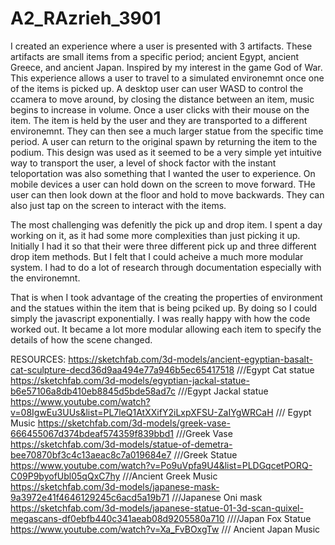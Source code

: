 # A2_RAzrieh_3901
 
I created an experience where a user is presented with 3 artifacts. These artifacts are small items from a specific period; ancient Egypt, ancient Greece, and ancient Japan. 
Inspired by my interest in the game God of War. This experience allows a user to travel to a simulated environemnt once one of the items is picked up. A desktop user can user
WASD to control the ccamera to move around, by closing the distance between an item, music begins to increase in volume. Once a user clicks with their mouse on the item. 
The item is held by the user and they are transported to a different environemnt. They can then see a much larger statue from the specific time period. A user can return to the original
spawn by returning the item to the podium. This design was used as it seemed to be a very simple yet intuitive way to transport the user, a level of shock factor with the instant teloportation
was also something that I wanted the user to experience. On mobile devices a user can hold down on the screen to move forward. THe user can then look down at the floor and hold to move backwards.
They can also just tap on the screen to interact with the items.

The most challenging was defenitly the pick up and drop item. I spent a day working on it, as it had some more complexities than just  picking it up. Initially I had it so that their were 
three different pick up and three different drop item methods. But I felt that I could acheive a much more modular system. I had to do a lot of research through documentation especially with the 
environemnt.

That is when I took advantage of the creating the properties of environment and the statues within the item that is being pciked up. By doing so I could simply the javascript exponentially.
I was really happy with how the code worked out. It became a lot more modular allowing each item to specify the details of how the scene changed.

RESOURCES:
https://sketchfab.com/3d-models/ancient-egyptian-basalt-cat-sculpture-decd36d9aa494e77a946b5ec65417518 ///Egypt Cat statue
https://sketchfab.com/3d-models/egyptian-jackal-statue-b6e57106a8db410eb8845d5bde58ad7c ///Egypt Jackal statue
https://www.youtube.com/watch?v=08IgwEu3UUs&list=PL7leQ1AtXXifY2iLxpXFSU-ZaIYgWRCaH /// Egypt Music
https://sketchfab.com/3d-models/greek-vase-666455067d374bdeaf574359f839bbd1 ///Greek Vase
https://sketchfab.com/3d-models/statue-of-demetra-bee70870bf3c4c13aeac8c7a019684e7 ///Greek Statue 
https://www.youtube.com/watch?v=Po9uVpfa9U4&list=PLDGqcetPORQ-C09P9byofUbl05qQxC7hy ///Ancient Greek Music
https://sketchfab.com/3d-models/japanese-mask-9a3972e41f4646129245c6acd5a19b71 ///Japanese Oni mask
https://sketchfab.com/3d-models/japanese-statue-01-3d-scan-quixel-megascans-df0ebfb440c341aeab08d9205580a710 ////Japan Fox Statue 
https://www.youtube.com/watch?v=Xa_FvBOxgTw /// Ancient Japan Music